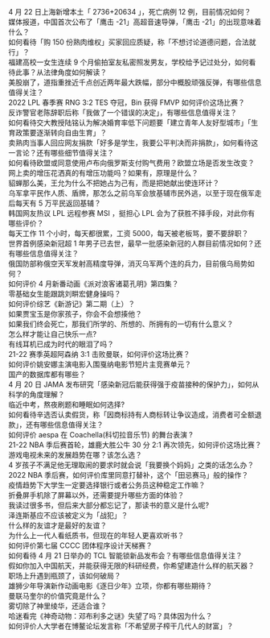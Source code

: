 4 月 22 日上海新增本土「 2736+20634 」，死亡病例 12 例，目前情况如何？  
媒体报道，中国首次公布了「鹰击 -21」高超音速导弹，「鹰击 -21」的出现意味着什么？  
如何看待「购 150 份熟肉维权」买家回应质疑，称「不想讨论道德问题，合法就行」？  
福建高校一女生连续 9 个月偷拍室友私密照发男友，学校给予记过处分，如何看待此事？从法律角度如何解读？  
美股崩了，道指重挫近千点创近两年最大跌幅，部分中概股顽强反弹，有哪些信息值得关注？  
2022 LPL 春季赛 RNG 3:2 TES 夺冠，Bin 获得 FMVP 如何评价这场比赛？  
反诈警官老陈辞职后称「我做了一个错误的决定」，有哪些信息值得关注？  
如何看待交大教授陆铭认为解决婚育率低下问题要「建立青年人友好型城市」「生育政策要逐渐转向自由生育」？  
卖熟肉当事人回应网友捐款「好多是学生，我要公平判决而非捐款」，如何看待这一言论？还有哪些细节值得关注？  
如何看待欧盟或同意使用卢布向俄罗斯支付购气费用？欧盟立场是否发生改变？  
网上卖的增压花洒真的有增压功能吗？如果有，原理是什么？  
貂蝉那么美，王允为什么不把她占为己有，而是把她献出使连环计？  
乌军拿平民作人质、盾牌，那怎么之前乌军会放基辅市民外逃，以至于现在俄军走后每天有 5 万平民返回基辅？  
韩国网友热议 LPL 远程参赛 MSI ，挺担心 LPL 会为了获胜不择手段，对此你有哪些评价？  
每天工作 11 个小时，每天都很累，工资 5000，每天被老板骂，要不要辞职？  
世界首例感染新冠超 1 年男子已去世，最早一批感染新冠的人群目前情况如何？还有哪些信息值得关注？  
俄国防部称俄空天军发射高精度导弹，消灭乌军两个连的兵力，目前俄乌局势如何？  
如何评价 4 月新番动画《派对浪客诸葛孔明》第四集？  
零基础女生能跟跳刘畊宏健身操吗？  
如何评价综艺《新游记》第二期（上）？  
如果贾宝玉是你家孩子，你会不会想揍他？  
如果我们终会死亡，那我们所学的、所想的、所拥有的一切有什么意义？  
怎么样才能让自己快乐一点?  
有线耳机已成为时代的眼泪了吗？  
21-22 赛季英超阿森纳 3:1 击败曼联，如何评价这场比赛？  
如何评价姚安娜主演电影入围戛纳电影节短片主竞赛单元？  
国产的数据库都有哪些？  
4 月 20 日 JAMA 发布研究「感染新冠后能获得强于疫苗接种的保护力」，如何从科学的角度理解？  
临近中考，熬夜刷题和睡眠如何选择?  
如何看待辛选否认卖假货，称「因商标持有人商标转让争议造成，消费者可全额退款」，还有哪些信息值得关注？  
如何评价 aespa 在 Coachella(科切拉音乐节) 的舞台表演 ?  
21-22 NBA 季后赛首轮，雄鹿大胜公牛 30 分 2:1 再次领先，如何评价这场比赛？  
游戏电视未来的发展趋势在哪？该怎么选？  
4 岁孩子不满足他无理取闹的要求时就会说「我要换个妈妈」之类的话怎么办？  
2022 NBA 季后赛，如何评价库里同意打替补，这个「田忌赛马」般的操作？  
疫情趋势下大学生一定要选择银行或者公务员这种稳定工作嘛？  
折叠屏手机除了屏幕以外，还需要提升哪些方面的体验？  
我读过很多书，但后来大部分都忘记了，那读书的意义是什么呢?  
泽连斯基应不应该被定义为「战犯」？  
什么样的友谊才是最好的友谊？  
为什么上一代人看纸质书，但现在的年轻人更喜欢听书？  
如何评价第七届 CCCC 团体程序设计天梯赛？  
如何看待 4 月 21 日举办的 TCL 智能锁新品发布会？有哪些信息值得关注？  
假如你加入中国航天，并能获得无限的科研经费，你希望建造什么样的航天器？  
职场上升遇到瓶颈了，该如何破局？  
雄狮少年导演新作动画电影《逐日少年》立项，你都有哪些期待？  
曼联马奎尔的价值究竟是什么？  
雾切除了神里绫华，还适合谁？  
哈迷看完《神奇动物：邓布利多之谜》失望了吗？具体因为什么？  
如何评价人大学者在博鳌论坛发言称「不希望房子榨干几代人的财富」？  
